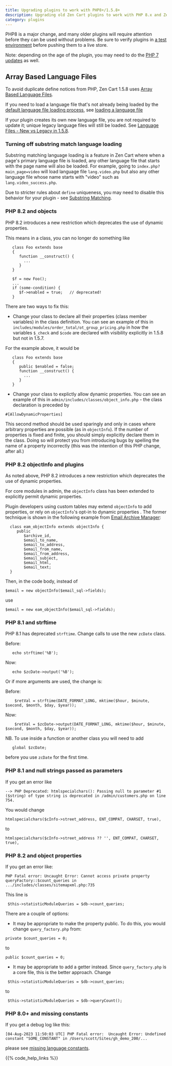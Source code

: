 ```yaml
---
title: Upgrading plugins to work with PHP8+/1.5.8+
description: Upgrading old Zen Cart plugins to work with PHP 8.x and Zen Cart 1.5.8+
category: plugins
---
```


PHP8 is a major change, and many older plugins will require attention before they can be used without problems.   Be sure to verify plugins in [a test environment](/user/running/local_testing/) before pushing them to a live store. 

Note: depending on the age of the plugin, you may need to do the [PHP 7 updates](/user/upgrading/php_warnings/) as well.

## Array Based Language Files 
To avoid duplicate define notices from PHP, Zen Cart 1.5.8 uses [Array Based Language Files](/dev/code/158_language_files/).

If you need to load a language file that's not already being loaded by the [default language file loading process](/dev/plugins/language_files/), see [loading a language file](/dev/code/158_language_files/#loading-a-language-file)

If your plugin creates its own new language file, you are not required to update it; unique legacy language files will still be loaded.  See [Language Files - New vs Legacy in 1.5.8](/dev/code/158_order_language_files/).

### Turning off substring match language loading 
Substring matching language loading is a feature in Zen Cart where when a page's primary language file is loaded, any other language file that starts with the page name will also be loaded.  For example, going to `index.php?main_page=video` will load language file `lang.video.php` but also any other language file whose name starts with "video" such as `lang.video_success.php`.

Due to stricter rules about `define` uniqueness, you may need to disable 
this behavior for your plugin - see [Substring Matching](/dev/code/158_order_language_files/#substring-matching).

### PHP 8.2 and objects 
PHP 8.2 introduces a new restriction which deprecates the use of dynamic properties.  

This means in a class, you can no longer do something like 

```
   class Foo extends base 
   {
      function __construct() {
        ...
      }
   }

   $f = new Foo(); 
   ...
   if (some-condition) { 
      $f->enabled = true;   // deprecated! 
   }
```

There are two ways to fix this: 
- Change your class to declare all their properties (class member variables) in the class definition.  You can see an example of this in `includes/modules/order_total/ot_group_pricing.php` in how the variables `$_check` and `$code` are declared with visibility explicitly in 1.5.8 but not in 1.5.7. 

For the example above, it would be 

```
   class Foo extends base 
   {
      public $enabled = false; 
      function __construct() {
        ...
      }
   }
```

- Change your class to explictly allow dynamic properties.  You can see an example of this in `admin/includes/classes/object_info.php` - the class declaration is preceded by 

```
#[AllowDynamicProperties]
```

This second method should be used sparingly and only in cases where arbitrary properties are possible (as in `objectInfo`).  If the number of properties is fixed and finite, you should simply explicitly declare them in the class.  Doing so will protect you from introducing bugs by spelling the name of a property incorrectly (this was the intention of this PHP change, after all.)

### PHP 8.2 objectInfo and plugins 

As noted above, PHP 8.2 introduces a new restriction which deprecates the use of dynamic properties.  

For core modules in admin, the `objectInfo` class has been extended to explicitly permit dynamic properties. 

Plugin developers using custom tables may extend `objectInfo` to add properties, or rely on `objectInfo`'s opt-in to dynamic properties .  The former technique is shown in the following example from [Email Archive Manager](https://www.zen-cart.com/downloads.php?do=file&id=101): 

```
  class eam_objectInfo extends objectInfo {
     public 
        $archive_id, 
        $email_to_name,
        $email_to_address,
        $email_from_name,
        $email_from_address,
        $email_subject,
        $email_html,
        $email_text; 
  }

```

Then, in the code body, instead of  

```
$email = new objectInfo($email_sql->fields);
``` 

use 

```
$email = new eam_objectInfo($email_sql->fields);
```

### PHP 8.1 and strftime 

PHP 8.1 has deprecated `strftime`.  Change calls to use the new `zcDate` class.

Before:
```
   echo strftime('%B');
```

Now:
```
   echo $zcDate->output('%B'); 
```

Or if more arguments are used, the change is: 

Before: 
```
    $retVal = strftime(DATE_FORMAT_LONG, mktime($hour, $minute, $second, $month, $day, $year));
```

Now:
```
    $retVal = $zcDate->output(DATE_FORMAT_LONG, mktime($hour, $minute, $second, $month, $day, $year));
```


NB. To use inside a function or another class you will need to add 
```
   global $zcDate;
```
before you use `zcDate` for the first time.

### PHP 8.1 and null strings passed as parameters

If you get an error like 

```
--> PHP Deprecated: htmlspecialchars(): Passing null to parameter #1 ($string) of type string is deprecated in /admin/customers.php on line 754.
```

You would change 

```
htmlspecialchars($cInfo->street_address, ENT_COMPAT, CHARSET, true),
```

to 

```
htmlspecialchars($cInfo->street_address ?? '', ENT_COMPAT, CHARSET, true),
```


### PHP 8.2 and object properties 

If you get an error like: 

```
PHP Fatal error: Uncaught Error: Cannot access private property queryFactory::$count_queries in .../includes/classes/sitemapxml.php:735
```

This line is 
```
 $this->statisticModuleQueries = $db->count_queries;
```

There are a couple of options: 

- It may be appropriate to make the property public.  To do this, you would change `query_factory.php` from: 

```
private $count_queries = 0;
```
to
```
public $count_queries = 0;
```

- It may be appropriate to add a getter instead. Since `query_factory.php` is a core file, this is the better approach.  Change 

```
 $this->statisticModuleQueries = $db->count_queries;
```
to

```
 $this->statisticModuleQueries = $db->queryCount(); 
```

### PHP 8.0+ and missing constants 

If you get a debug log like this: 

```
[04-Aug-2023 11:50:03 UTC] PHP Fatal error:  Uncaught Error: Undefined constant "SOME_CONSTANT" in /Users/scott/Sites/gh_demo_200/...
```

please see [missing language constants](/user/localization/missing_language_constants/).


{{% code_help_links %}} 

